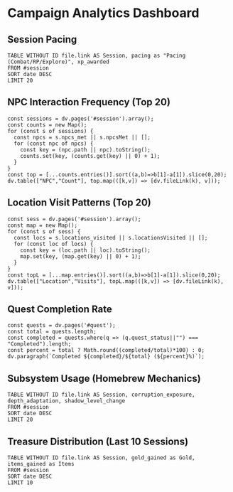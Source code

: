 # Campaign Analytics Dashboard

## Session Pacing
```dataview
TABLE WITHOUT ID file.link AS Session, pacing as "Pacing (Combat/RP/Explore)", xp_awarded
FROM #session
SORT date DESC
LIMIT 20
```

## NPC Interaction Frequency (Top 20)
```dataviewjs
const sessions = dv.pages('#session').array();
const counts = new Map();
for (const s of sessions) {
  const npcs = s.npcs_met || s.npcsMet || [];
  for (const npc of npcs) {
    const key = (npc.path || npc).toString();
    counts.set(key, (counts.get(key) || 0) + 1);
  }
}
const top = [...counts.entries()].sort((a,b)=>b[1]-a[1]).slice(0,20);
dv.table(["NPC","Count"], top.map(([k,v]) => [dv.fileLink(k), v]));
```

## Location Visit Patterns (Top 20)
```dataviewjs
const sess = dv.pages('#session').array();
const map = new Map();
for (const s of sess) {
  const locs = s.locations_visited || s.locationsVisited || [];
  for (const loc of locs) {
    const key = (loc.path || loc).toString();
    map.set(key, (map.get(key) || 0) + 1);
  }
}
const topL = [...map.entries()].sort((a,b)=>b[1]-a[1]).slice(0,20);
dv.table(["Location","Visits"], topL.map(([k,v]) => [dv.fileLink(k), v]));
```

## Quest Completion Rate
```dataviewjs
const quests = dv.pages('#quest');
const total = quests.length;
const completed = quests.where(q => (q.quest_status||"") === "Completed").length;
const percent = total ? Math.round((completed/total)*100) : 0;
dv.paragraph(`Completed ${completed}/${total} (${percent}%)`);
```

## Subsystem Usage (Homebrew Mechanics)
```dataview
TABLE WITHOUT ID file.link AS Session, corruption_exposure, depth_adaptation, shadow_level_change
FROM #session
SORT date DESC
LIMIT 20
```

## Treasure Distribution (Last 10 Sessions)
```dataview
TABLE WITHOUT ID file.link AS Session, gold_gained as Gold, items_gained as Items
FROM #session
SORT date DESC
LIMIT 10
```


